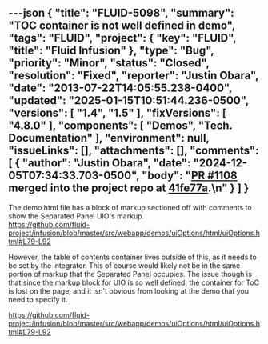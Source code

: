 ---json
{
  "title": "FLUID-5098",
  "summary": "TOC container is not well defined in demo",
  "tags": "FLUID",
  "project": {
    "key": "FLUID",
    "title": "Fluid Infusion"
  },
  "type": "Bug",
  "priority": "Minor",
  "status": "Closed",
  "resolution": "Fixed",
  "reporter": "Justin Obara",
  "date": "2013-07-22T14:05:55.238-0400",
  "updated": "2025-01-15T10:51:44.236-0500",
  "versions": [
    "1.4",
    "1.5"
  ],
  "fixVersions": [
    "4.8.0"
  ],
  "components": [
    "Demos",
    "Tech. Documentation"
  ],
  "environment": null,
  "issueLinks": [],
  "attachments": [],
  "comments": [
    {
      "author": "Justin Obara",
      "date": "2024-12-05T07:34:33.703-0500",
      "body": "[PR #1108](https://github.com/fluid-project/infusion/pull/1108) merged into the project repo at [41fe77a](https://github.com/fluid-project/infusion/commit/41fe77a54f2c86008d877426269d7a7e62580c25).\n"
    }
  ]
}
---
The demo html file has a block of markup sectioned off with comments to show the Separated Panel UIO's markup. \
<https://github.com/fluid-project/infusion/blob/master/src/webapp/demos/uiOptions/html/uiOptions.html#L79-L92>

However, the table of contents container lives outside of this, as it needs to be set by the integrator. This of course would likely not be in the same portion of markup that the Separated Panel occupies. The issue though is that since the markup block for UIO is so well defined, the container for ToC is lost on the page, and it isn't obvious from looking at the demo that you need to specify it.

<https://github.com/fluid-project/infusion/blob/master/src/webapp/demos/uiOptions/html/uiOptions.html#L79-L92>

        